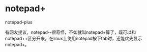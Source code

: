 # notepad+
notepad-plus

有网友提议，notepad--很奇怪，不如就叫notepad+算了，既可以和notepad++区分开来。在linux上使用notepad按下tab时，还能优先显示notepad+。
